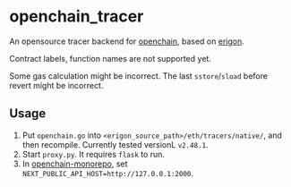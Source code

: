 # openchain_tracer

An opensource tracer backend for [openchain](https://github.com/openchainxyz/openchain-monorepo), based on [erigon](https://github.com/ledgerwatch/erigon).

Contract labels, function names are not supported yet.

Some gas calculation might be incorrect. The last `sstore`/`sload` before revert might be incorrect.

## Usage

1. Put `openchain.go` into `<erigon_source_path>/eth/tracers/native/`, and then recompile. Currently tested versionL `v2.48.1`.
2. Start `proxy.py`. It requires `flask` to run.
3. In [openchain-monorepo](https://github.com/openchainxyz/openchain-monorepo), set `NEXT_PUBLIC_API_HOST=http://127.0.0.1:2000`.